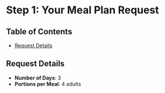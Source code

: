 # Step 1: Your Meal Plan Request

## Table of Contents
- [Request Details](#request-details)

## Request Details
- **Number of Days**: 3
- **Portions per Meal**: 4 adults
